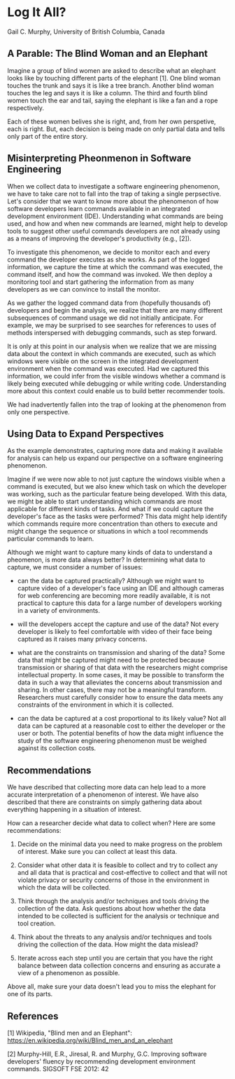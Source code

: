 # Log It All? 

Gail C. Murphy, University of British Columbia, Canada

## A Parable: The Blind Woman and an Elephant

Imagine a group of blind women are asked to describe what an elephant
looks like by touching different parts of the elephant [1]. One blind woman
touches the trunk and says it is like a tree branch. Another blind woman
touches the leg and says it is like a column. 
The third and fourth blind women touch the ear and tail, saying the elephant is like a
fan and a rope respectively.

Each of these women belives she is right, and, from her own
perspetive, each is right.
But, each decision is being made on only partial data 
and tells only part of the entire story. 

## Misinterpreting Pheonmenon in Software Engineering

When we collect data to investigate a software engineering phenomenon,
we have to take care not to fall into the trap of taking a single
perpsective.  Let's consider that we want to know more about the
phenomenon of how software developers learn commands available in an
integrated development environment (IDE). Understanding what commands
are being used, and how and when new commands are learned, might help to
develop tools to suggest other useful commands developers are not already
using as a means of improving the developer's productivity (e.g.,
[2]).

To investigate this phenomenon, we decide to monitor each and every
command the developer executes as she works. As part of the logged
information, we capture the time at which the command was executed,
the command itself, and how the command was invoked. We then deploy
a monitoring tool and start gathering the information from as many
developers as we can convince to install the monitor.

As we gather the logged command data from (hopefully thousands of)
developers and begin the analysis, we realize that there are many
different subsequences of command usage we did not initially
anticipate.  For example, we may be surprised to see searches for
references to uses of methods interspersed with debugging commands,
such as step forward.

It is only at this point in our analysis when we realize that we are
missing data about the context in which commands are executed, such
as which windows were visible on the screen in the integrated
development environment when the command was executed. Had we captured
this information, we could infer from the visible
windows whether a command is likely
being executed while debugging or while writing code.  Understanding
more about this context could enable us to build better recommender
tools.

We had inadvertently fallen into the trap of looking at the phenomenon
from only one perspective.

## Using Data to Expand Perspectives

As the example demonstrates, capturing more data and making it
available for analysis can help us expand our perspective on a
software engineering phenomenon.

Imagine if we were now able to not just capture the windows visible
when a command is executed, but we also knew which task on which the developer
was working, such as the particular feature being developed.
With this data, we might be able to start understanding which
commands are most applicable for different kinds of tasks. And what if
we could capture the developer's face as the tasks were performed?
This data might help identify which commands require more
concentration than others to execute and might change the sequence
or situations in which a tool recommends particular commands to learn.

Although we might want to capture many kinds of data to understand a
pheomenon, is more data always better? In determining what data to
capture, we must consider a number of issues: 

* can the data be captured practically? Although we might want to
capture video of a developer's face using an IDE and although cameras
for web conferencing are becoming more readily available, it is not
practical to capture this data for a large number of developers
working in a variety of environments.

* will the developers accept the capture and use of the data? Not every
developer is likely to feel comfortable with video of their face being
captured as it raises many privacy concerns.

* what are the constraints on transmission and sharing of the data?
Some data that might be captured might need to be protected because
transmission or sharing of that data with the researchers might
comprise intellectual property. In some cases, it may be possible
to transform the data in such a way that alleviates the concerns
about transmission and sharing. In other cases, there may not
be a meaningful transform. Researchers must carefully consider
how to ensure the data meets any constraints of the environment
in which it is collected.

* can the data be captured at a cost proportional to its likely value?
Not all data can be captured at a reasonable cost to either the
developer or the user or both. The potential benefits of how the
data might influence the study of the software engineering phenomenon
must be weighed against its collection costs.

## Recommendations

We have described that collecting more data can help lead to a more
accurate interpretation of a phenomenon of interest. We have also
described that there are constraints on simply gathering data
about everything happening in a situation of interest.

How can a researcher decide what data to collect when? Here are
some recommendations:

1. Decide on the minimal data you need to make progress on the problem
of interest. Make sure you can collect at least this data.

2. Consider what other data it is feasible to collect and try to
collect any and all data that is practical and cost-effective to collect and that will
not violate privacy or security concerns of those in the environment
in which the data will be collected.

3. Think through the analysis and/or techniques and tools driving the
collection of the data. Ask questions about how whether the data
intended to be collected is sufficient for the analysis or technique
and tool creation.

4. Think about the threats to any analysis and/or techniques and
tools driving the collection of the data. How might the
data mislead?

5. Iterate across each step until you are certain that you have
the right balance between data collection concerns and
ensuring as accurate a view of a phenomenon as possible.

Above all, make sure your data doesn't lead you to miss
the elephant for one of its parts.

## References

[1] Wikipedia, "Blind men and an Elephant": https://en.wikipedia.org/wiki/Blind_men_and_an_elephant

[2] Murphy-Hill, E.R., Jiresal, R. and Murphy, G.C. Improving software developers' fluency by recommending development environment commands. SIGSOFT FSE 2012: 42


